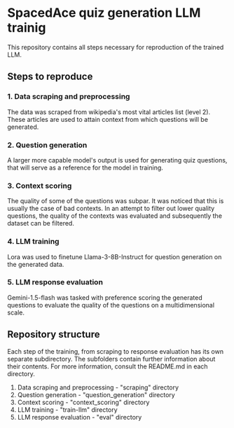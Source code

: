 # SpacedAce quiz generation LLM trainig

This repository contains all steps necessary for reproduction of the trained LLM. 

## Steps to reproduce

### 1. Data scraping and preprocessing

The data was scraped from wikipedia's most vital articles list (level 2). These articles are used
to attain context from which questions will be generated.

### 2. Question generation

A larger more capable model's output is used for generating quiz questions, that will serve as a
reference for the model in training.

### 3. Context scoring

The quality of some of the questions was subpar. It was noticed that this is usually the case of
bad contexts. In an attempt to filter out lower quality questions, the quality of the contexts was
evaluated and subsequently the dataset can be filtered.

### 4. LLM training

Lora was used to finetune Llama-3-8B-Instruct for question generation on the generated data.

### 5. LLM response evaluation

Gemini-1.5-flash was tasked with preference scoring the generated questions to evaluate the quality
of the questions on a multidimensional scale.

## Repository structure

Each step of the training, from scraping to response evaluation has its own separate subdirectory.
The subfolders contain further information about their contents. For more information, consult
the README.md in each directory.

1. Data scraping and preprocessing - "scraping" directory
2. Question generation - "question_generation" directory
3. Context scoring - "context_scoring" directory
4. LLM training - "train-llm" directory
5. LLM response evaluation - "eval" directory

